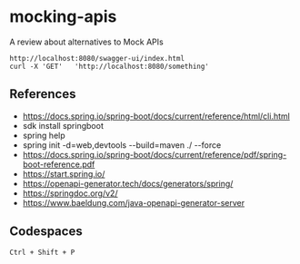 # mocking-apis
A review about alternatives to Mock APIs

```
http://localhost:8080/swagger-ui/index.html
curl -X 'GET'   'http://localhost:8080/something'
```

## References

- https://docs.spring.io/spring-boot/docs/current/reference/html/cli.html
- sdk install springboot
- spring help
- spring init -d=web,devtools --build=maven ./ --force
- https://docs.spring.io/spring-boot/docs/current/reference/pdf/spring-boot-reference.pdf
- https://start.spring.io/
- https://openapi-generator.tech/docs/generators/spring/
- https://springdoc.org/v2/
- https://www.baeldung.com/java-openapi-generator-server

## Codespaces

```
Ctrl + Shift + P
```